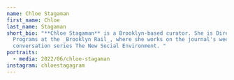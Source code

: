 ```yaml
---
name: Chloe Stagaman
first_name: Chloe
last_name: Stagaman
short_bio: "**Chloe Stagaman** is a Brooklyn-based curator. She is Director of
  Programs at the _Brooklyn Rail_, where she works on the journal's weekday
  conversation series The New Social Environment. "
portraits:
  - media: 2022/06/chloe-stagaman
instagram: chloestagagram
---
```

